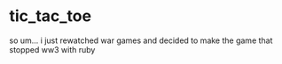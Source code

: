 # tic_tac_toe
 so um... i just rewatched war games and decided to make the game that stopped ww3 with ruby
